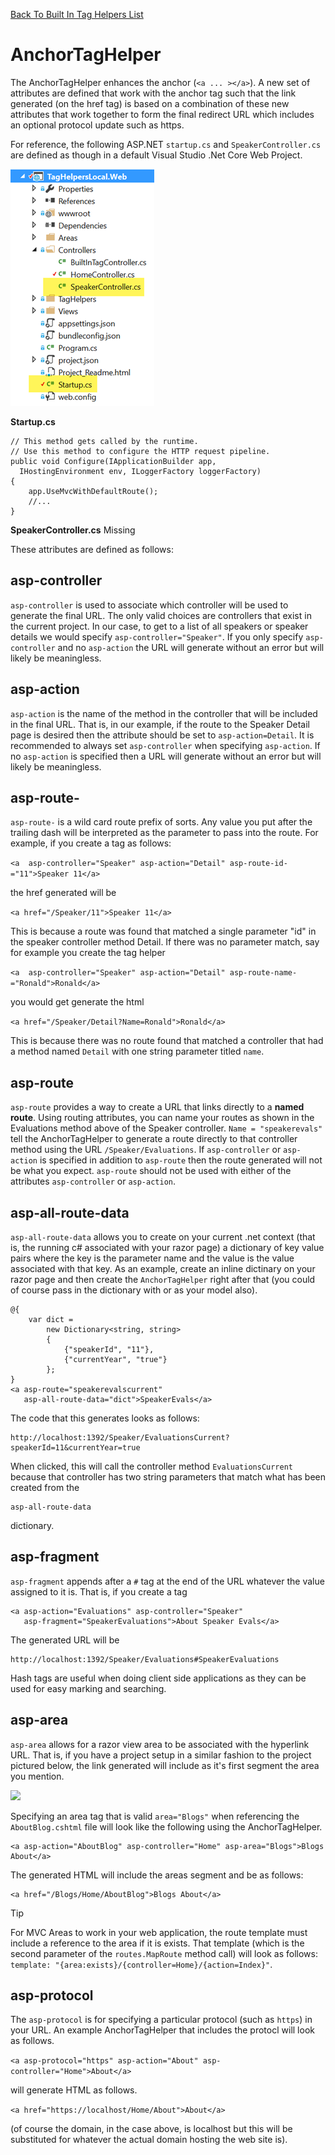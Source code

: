 ﻿[Back To Built In Tag Helpers List](../../builtin.md)


# AnchorTagHelper


The AnchorTagHelper enhances the anchor (`<a ... ></a>`). A new set of attributes are defined that work with the anchor tag such that the link generated (on the href tag) is based on a combination of these new attributes that work together to form the final redirect URL which includes an optional protocol update such as https.

For reference, the following ASP.NET ```startup.cs``` and ```SpeakerController.cs``` are defined as though in a default Visual Studio .Net Core Web Project.

![](../_static/ProjectControllers.png)

**Startup.cs**
```
// This method gets called by the runtime. 
// Use this method to configure the HTTP request pipeline.
public void Configure(IApplicationBuilder app, 
  IHostingEnvironment env, ILoggerFactory loggerFactory)
{
    app.UseMvcWithDefaultRoute();
    //...
}  
```

**SpeakerController.cs** Missing

<!--
[!code-csharp[SpeakerController](../sample/TagHelpersBuiltInAspNetCore/src/TagHelpersBuiltInAspNetCore/Controllers/SpeakerController.cs)]
-->

These attributes are defined as follows:

## asp-controller

```asp-controller``` is used to associate which controller will be used to generate the final URL.  The only valid choices are controllers that exist in the current project.  In our case, to get to a list of all speakers or speaker details we would specify ```asp-controller="Speaker"```.  If you only specify ```asp-controller``` and no ```asp-action``` the URL will generate without an error but will likely be meaningless.

## asp-action

```asp-action``` is the name of the method in the controller that will be included in the final URL.  That is, in our example, if the route to the Speaker Detail page is desired then the attribute should be set to ```asp-action=Detail```.  It is recommended to always set ```asp-controller``` when specifying ```asp-action```.  If no ```asp-action``` is specified then a URL will generate without an error but will likely be meaningless.

## asp-route-

```asp-route-``` is a wild card route prefix of sorts.  Any value you put after the trailing dash will be interpreted as the parameter to pass into the route. For example, if you create a tag as follows: 

```<a  asp-controller="Speaker" asp-action="Detail" asp-route-id-="11">Speaker 11</a>``` 

the href generated will be 

```<a href="/Speaker/11">Speaker 11</a>```  

This is because a route was found that matched a single parameter "id" in the speaker controller method Detail.  If there was no parameter match, say for example you create the tag helper 

```<a  asp-controller="Speaker" asp-action="Detail" asp-route-name-="Ronald">Ronald</a>```

you would get generate the html 

```<a href="/Speaker/Detail?Name=Ronald">Ronald</a>```

This is because there was no route found that matched a controller that had a method named ```Detail``` with one string parameter titled ```name```.

## asp-route

```asp-route``` provides a way to create a URL that links directly to a **named route**.  Using routing attributes, you can name your routes as shown in the Evaluations method above of the Speaker controller.  ```Name = "speakerevals"``` tell the AnchorTagHelper to generate a route directly to that controller method using the URL ```/Speaker/Evaluations```. If ```asp-controller``` or ```asp-action``` is specified in addition to ```asp-route``` then the route generated will not be what you expect.  ```asp-route``` should not be used with either of the attributes ```asp-controller``` or ```asp-action```.

## asp-all-route-data

```asp-all-route-data``` allows you to create on your current .net context (that is, the running c# associated with your razor page) a dictionary of key value pairs where the key is the parameter name and the value is the value associated with that key.  As an example, create an inline dictinary on your razor page and then create the ```AnchorTagHelper``` right after that (you could of course pass in the dictionary with or as your model also).

```
@{
    var dict =
        new Dictionary<string, string>
        {
            {"speakerId", "11"},
            {"currentYear", "true"}
        };
}
<a asp-route="speakerevalscurrent" 
   asp-all-route-data="dict">SpeakerEvals</a>
```

The code that this generates looks as follows:

```
http://localhost:1392/Speaker/EvaluationsCurrent?speakerId=11&currentYear=true
```

When clicked, this will call the controller method ```EvaluationsCurrent``` because that controller has two string parameters that match what has been created from the 
```
asp-all-route-data
``` 
dictionary.

## asp-fragment

```asp-fragment``` appends after a ```#``` tag at the end of the URL whatever the value assigned to it is.  That is, if you create a tag

```
<a asp-action="Evaluations" asp-controller="Speaker"  
   asp-fragment="SpeakerEvaluations">About Speaker Evals</a>
```
The generated URL will be

```
http://localhost:1392/Speaker/Evaluations#SpeakerEvaluations
```
Hash tags are useful when doing client side applications as they can be used for easy marking and searching.


## asp-area

```asp-area``` allows for a razor view area to be associated with the hyperlink URL.  That is, if you have a project setup in a similar fashion to the project pictured below, the link generated will include as it's first segment the area you mention.

![](../_static/ProjectControllersArea.png)

Specifying an area tag that is valid ```area="Blogs"``` when referencing the ```AboutBlog.cshtml``` file will look like the following using the AnchorTagHelper.

```
<a asp-action="AboutBlog" asp-controller="Home" asp-area="Blogs">Blogs About</a>
```

The generated HTML will include the areas segment and be as follows:

```
<a href="/Blogs/Home/AboutBlog">Blogs About</a>
```

> [!TIP]
> For MVC Areas to work in your web application, the route template must include a reference to the area if it is exists.  That template (which is the second parameter of the ```routes.MapRoute``` method call) will look as follows: ```template: "{area:exists}/{controller=Home}/{action=Index}"```.



## asp-protocol

The ```asp-protocol``` is for specifying a particular protocol (such as ```https```) in your URL.  An example AnchorTagHelper that includes the protocl will look as follows.

```<a asp-protocol="https" asp-action="About" asp-controller="Home">About</a>```

will generate HTML as follows.

```<a href="https://localhost/Home/About">About</a>```

(of course the domain, in the case above, is localhost but this will be substituted for whatever the actual domain hosting the web site is).


